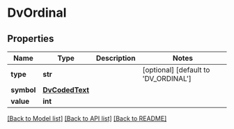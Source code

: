 # DvOrdinal

## Properties
Name | Type | Description | Notes
------------ | ------------- | ------------- | -------------
**type** | **str** |  | [optional] [default to 'DV_ORDINAL']
**symbol** | [**DvCodedText**](DvCodedText.md) |  | 
**value** | **int** |  | 

[[Back to Model list]](../README.md#documentation-for-models) [[Back to API list]](../README.md#documentation-for-api-endpoints) [[Back to README]](../README.md)

